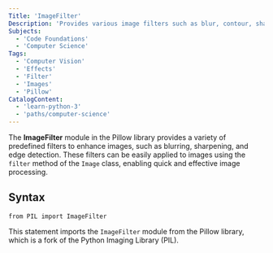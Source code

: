 ```yaml
---
Title: 'ImageFilter'
Description: 'Provides various image filters such as blur, contour, sharpen, and edge enhancement, allowing image enhancement and manipulation.'
Subjects:
  - 'Code Foundations'
  - 'Computer Science'
Tags: 
  - 'Computer Vision'
  - 'Effects'
  - 'Filter'
  - 'Images'
  - 'Pillow'
CatalogContent:
  - 'learn-python-3'
  - 'paths/computer-science'
---
```


The **ImageFilter** module in the Pillow library provides a variety of predefined filters to enhance images, such as blurring, sharpening, and edge detection. These filters can be easily applied to images using the `filter` method of the `Image` class, enabling quick and effective image processing.

## Syntax

```pseudo
from PIL import ImageFilter
```

This statement imports the `ImageFilter` module from the Pillow library, which is a fork of the Python Imaging Library (PIL).
